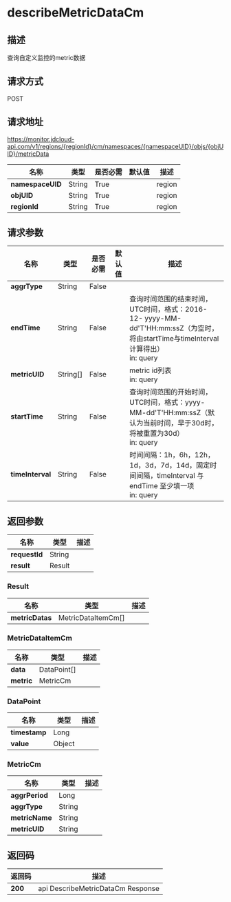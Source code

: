 # describeMetricDataCm


## 描述
查询自定义监控的metric数据

## 请求方式
POST

## 请求地址
https://monitor.jdcloud-api.com/v1/regions/{regionId}/cm/namespaces/{namespaceUID}/objs/{objUID}/metricData

|名称|类型|是否必需|默认值|描述|
|---|---|---|---|---|
|**namespaceUID**|String|True| |region|
|**objUID**|String|True| |region|
|**regionId**|String|True| |region|

## 请求参数
|名称|类型|是否必需|默认值|描述|
|---|---|---|---|---|
|**aggrType**|String|False| | |
|**endTime**|String|False| |查询时间范围的结束时间， UTC时间，格式：2016-12- yyyy-MM-dd'T'HH:mm:ssZ（为空时，将由startTime与timeInterval计算得出）<br>in: query|
|**metricUID**|String[]|False| |metric id列表<br>in: query|
|**startTime**|String|False| |查询时间范围的开始时间， UTC时间，格式：yyyy-MM-dd'T'HH:mm:ssZ（默认为当前时间，早于30d时，将被重置为30d）<br>in: query|
|**timeInterval**|String|False| |时间间隔：1h，6h，12h，1d，3d，7d，14d，固定时间间隔，timeInterval 与 endTime 至少填一项<br>in: query|


## 返回参数
|名称|类型|描述|
|---|---|---|
|**requestId**|String| |
|**result**|Result| |

### Result
|名称|类型|描述|
|---|---|---|
|**metricDatas**|MetricDataItemCm[]| |
### MetricDataItemCm
|名称|类型|描述|
|---|---|---|
|**data**|DataPoint[]| |
|**metric**|MetricCm| |
### DataPoint
|名称|类型|描述|
|---|---|---|
|**timestamp**|Long| |
|**value**|Object| |
### MetricCm
|名称|类型|描述|
|---|---|---|
|**aggrPeriod**|Long| |
|**aggrType**|String| |
|**metricName**|String| |
|**metricUID**|String| |

## 返回码
|返回码|描述|
|---|---|
|**200**|api DescribeMetricDataCm Response|
